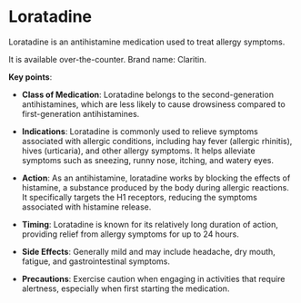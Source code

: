[//]: # (
source: gpt-3 + jph editing
tags: antihistamines medications
)

# Loratadine

Loratadine is an antihistamine medication used to treat allergy symptoms.

It is available over-the-counter. Brand name: Claritin.

**Key points**:

* **Class of Medication**: Loratadine belongs to the second-generation antihistamines, which are less likely to cause drowsiness compared to first-generation antihistamines.

* **Indications**: Loratadine is commonly used to relieve symptoms associated with allergic conditions, including hay fever (allergic rhinitis), hives (urticaria), and other allergy symptoms. It helps alleviate symptoms such as sneezing, runny nose, itching, and watery eyes.

* **Action**: As an antihistamine, loratadine works by blocking the effects of histamine, a substance produced by the body during allergic reactions. It specifically targets the H1 receptors, reducing the symptoms associated with histamine release.

* **Timing**: Loratadine is known for its relatively long duration of action, providing relief from allergy symptoms for up to 24 hours.

* **Side Effects**: Generally mild and may include headache, dry mouth, fatigue, and gastrointestinal symptoms.

* **Precautions**: Exercise caution when engaging in activities that require alertness, especially when first starting the medication.
